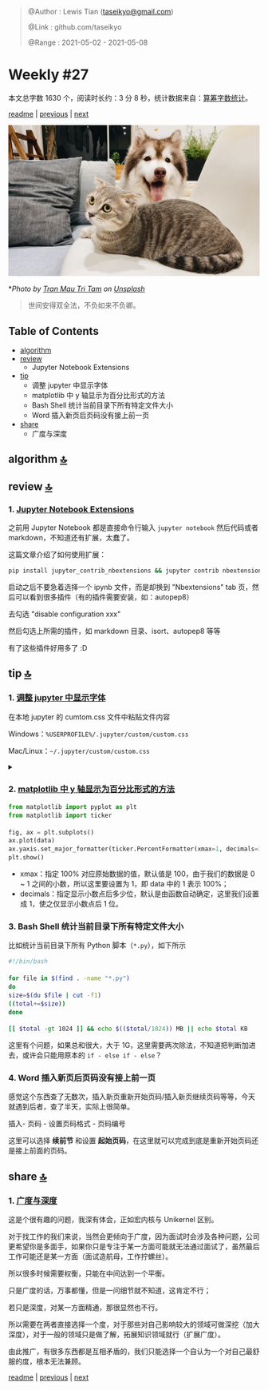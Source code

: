 > @Author  : Lewis Tian (taseikyo@gmail.com)
>
> @Link    : github.com/taseikyo
>
> @Range   : 2021-05-02 - 2021-05-08

# Weekly #27

本文总字数 1630 个，阅读时长约：3 分 8 秒，统计数据来自：[算筹字数统计](http://www.xiqei.com/tools?p=tj)。

[readme](../README.md) | [previous](202104W4.md) | [next](202105W2.md)

![](../images/2021/05/tran-mau-tri-tam-7QjU_u2vGDs-unsplash.jpg)

\**Photo by [Tran Mau Tri Tam](https://unsplash.dogedoge.com/@tranmautritam) on [Unsplash](https://unsplash.dogedoge.com/photos/7QjU_u2vGDs)*

> 世间安得双全法，不负如来不负卿。

## Table of Contents

- [algorithm](#algorithm-)
- [review](#review-)
    - Jupyter Notebook Extensions
- [tip](#tip-)
    - 调整 jupyter 中显示字体
    - matplotlib 中 y 轴显示为百分比形式的方法
    - Bash Shell 统计当前目录下所有特定文件大小
    - Word 插入新页后页码没有接上前一页
- [share](#share-)
    - 广度与深度

## algorithm [🔝](#weekly-27)

## review [🔝](#weekly-27)

### 1. [Jupyter Notebook Extensions](https://towardsdatascience.com/jupyter-notebook-extensions-517fa69d2231)

之前用 Jupyter Notebook 都是直接命令行输入 `jupyter notebook` 然后代码或者 markdown，不知道还有扩展，太蠢了。

这篇文章介绍了如何使用扩展：

```Bash
pip install jupyter_contrib_nbextensions && jupyter contrib nbextension install
```

启动之后不要急着选择一个 ipynb 文件，而是却换到 "Nbextensions" tab 页，然后可以看到很多插件（有的插件需要安装，如：autopep8）

去勾选 "disable configuration xxx"

然后勾选上所需的插件，如 markdown 目录、isort、autopep8 等等

有了这些插件好用多了 :D

## tip [🔝](#weekly-27)

### 1. [调整 jupyter 中显示字体](https://www.zhihu.com/question/40012144/answer/363009024)

在本地 jupyter 的 cumtom.css 文件中粘贴文件内容

Windows：`%USERPROFILE%/.jupyter/custom/custom.css`

Mac/Linux：`~/.jupyter/custom/custom.css`

<details>
<summary></summary>

```CSS
/* Markdown */
div#notebook {
    font-family: "Fira Code", "Microsoft YaHei";
    line-height: 20px;
    -webkit-font-smoothing: antialiased !important;
}

/* Markdown - h2 */
div#notebook h2 {
    color: #007aff;
}

/* Markdown - quote */
div#notebook blockquote{
    background-color: #f8f8f8;
    color: #505050;
    padding: 8.5px;
    margin: 0.5em -0.5em 0.5em -0.4em;
}

/* Markdown - code in paragraph */
div#notebook p code, div#notebook li code {
    font-family: "Fira Code", "Microsoft YaHei";
    font-size: 1em !important;
    color: #111111;
    border: 0.5px solid #cfcfcf;
    border-radius: 2px;
    background-color: #f7f7f7;
    padding: .1em .2em;
    margin: 0px 2px;
}

/* Markdown - code */
div.text_cell_render pre {
    border: 1px solid #cfcfcf;
    border-radius: 2px;
    background: #f7f7f7;
    line-height: 1.21429em;
    padding: 8.5px;
    margin: 0.5em -0.5em 0.5em -0.4em;
}
div.text_cell_render code {
    background: #f7f7f7;
}

/* Code */
div.CodeMirror pre {
    font-family: "Microsoft Yahei mono", "Microsoft YaHei" !important;
    font-size: 11pt;
    line-height: 140%;
    -webkit-font-smoothing: antialiased !important;
}

/* Code - output */
div.output pre {
    font-family: "Fira Code", "Microsoft YaHei";
    line-height: 20px;
    -webkit-font-smoothing: antialiased !important;
}

/* Code - comment */
span.cm-comment {
    font-family: "Fira Code", "Microsoft YaHei" !important;
    font-style: normal !important;
}
```

</details>

### 2. [matplotlib 中 y 轴显示为百分比形式的方法](https://blog.csdn.net/lfod1997/article/details/106961100)

```Python
from matplotlib import pyplot as plt
from matplotlib import ticker

fig, ax = plt.subplots()
ax.plot(data)
ax.yaxis.set_major_formatter(ticker.PercentFormatter(xmax=1, decimals=1))
plt.show()
```

- xmax：指定 100% 对应原始数据的值，默认值是 100，由于我们的数据是 0 \~ 1 之间的小数，所以这里要设置为 1，即 data 中的 1 表示 100%；
- decimals：指定显示小数点后多少位，默认是由函数自动确定，这里我们设置成 1，使之仅显示小数点后 1 位。

### 3. Bash Shell 统计当前目录下所有特定文件大小

比如统计当前目录下所有 Python 脚本（`*.py`），如下所示

```Bash
#!/bin/bash

for file in $(find . -name "*.py")
do
size=$(du $file | cut -f1)
((total+=$size))
done

[[ $total -gt 1024 ]] && echo $(($total/1024)) MB || echo $total KB
```

这里有个问题，如果总和很大，大于 1G，这里需要两次除法，不知道把判断加进去，或许会只能用原本的 `if - else if - else`？

### 4. Word 插入新页后页码没有接上前一页

感觉这个东西查了无数次，插入新页重新开始页码/插入新页继续页码等等，今天就遇到后者，查了半天，实际上很简单。

插入- 页码 - 设置页码格式 - 页码编号

这里可以选择 **续前节** 和设置 **起始页码**，在这里就可以完成到底是重新开始页码还是接上前面的页码。

## share [🔝](#weekly-27)

### 1. [广度与深度](https://towardsdatascience.com/breadth-vs-depth-7400cc91c05d)

这是个很有趣的问题，我深有体会，正如宏内核与 Unikernel 区别。

对于找工作的我们来说，当然会更倾向于广度，因为面试时会涉及各种问题，公司更希望你是多面手，如果你只是专注于某一方面可能就无法通过面试了，虽然最后工作可能还是某一方面（面试造航母，工作拧螺丝）。

所以很多时候需要权衡，只能在中间达到一个平衡。

只是广度的话，万事都懂，但是一问细节就不知道，这肯定不行；

若只是深度，对某一方面精通，那很显然也不行。

所以需要在两者直接选择一个度，对于那些对自己影响较大的领域可做深挖（加大深度），对于一般的领域只是做了解，拓展知识领域就行（扩展广度）。

由此推广，有很多东西都是互相矛盾的，我们只能选择一个自认为一个对自己最舒服的度，根本无法兼顾。

[readme](../README.md) | [previous](202104W4.md) | [next](202105W2.md)
